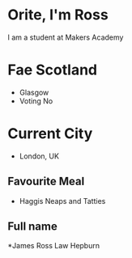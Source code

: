 # Orite, I'm Ross
I am a student at Makers Academy

# Fae Scotland
* Glasgow
 * Voting No

# Current City
* London, UK

## Favourite Meal
* Haggis Neaps and Tatties

## Full name
*James Ross Law Hepburn